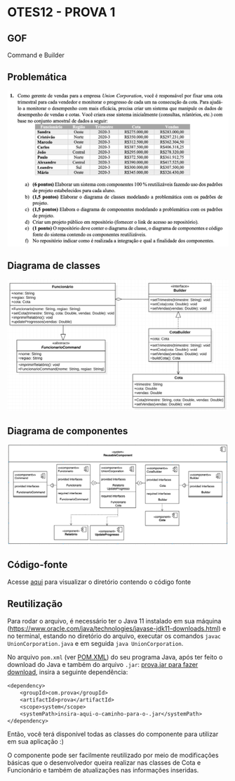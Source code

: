 # OTES12 - PROVA 1

## GOF

Command e Builder

## Problemática

![](prova/src/Problematica.png)

## Diagrama de classes

![](prova/src/DiagramaClasses.png)

## Diagrama de componentes

![](prova/src/DiagramaComponentes.png)

## Código-fonte

Acesse [aqui](https://github.com/nataliaspeck/otes12-prova1/tree/main/prova/src) para visualizar o diretório contendo o código fonte

## Reutilização

Para rodar o arquivo, é necessário ter o Java 11 instalado em sua máquina (https://www.oracle.com/java/technologies/javase-jdk11-downloads.html) e no terminal, estando no diretório do arquivo, executar os comandos `javac UnionCorporation.java` e em seguida `java UnionCorporation`.

No arquivo `pom.xml` (ver [POM.XML](https://pt.wikipedia.org/wiki/Project_Object_Model)) do seu programa Java, após ter feito o download do Java e também do arquivo `.jar`: [prova.jar para fazer download](https://github.com/nataliaspeck/otes12-prova1/blob/main/out/artifacts/prova_jar/prova.jar), insira a seguinte dependência:

```
<dependency>
    <groupId>com.prova</groupId>
    <artifactId>prova</artifactId>
    <scope>system</scope>
    <systemPath>insira-aqui-o-caminho-para-o-.jar</systemPath>
</dependency>
```

Então, você terá disponível todas as classes do componente para utilizar em sua aplicação :)

O componente pode ser facilmente reutilizado por meio de modificações básicas que o desenvolvedor queira realizar nas classes de Cota e Funcionário e também de atualizações nas informações inseridas.
